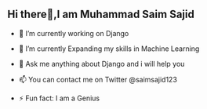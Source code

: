 ## Hi there👋,I am Muhammad Saim Sajid 

- 🔭 I’m currently working on Django
  
- 🌱 I’m currently Expanding my skills in Machine Learning
  
- 💬 Ask me anything about Django and i will help you
  
- 📫 You can contact me on Twitter @saimsajid123

- ⚡ Fun fact: I am a Genius
